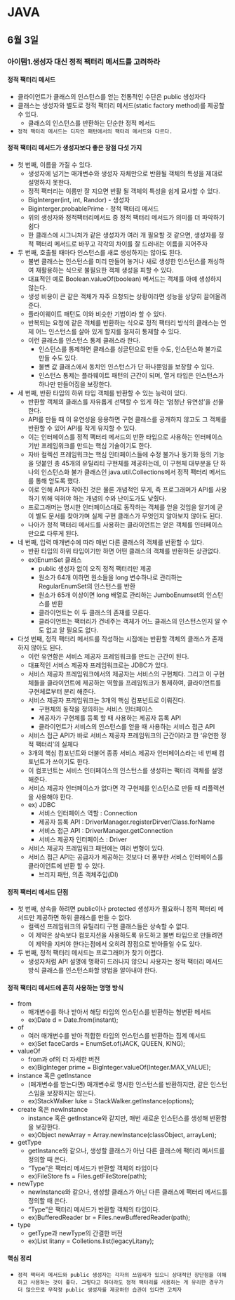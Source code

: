 # JAVA

## 6월 3일

### 아이템1.생성자 대신 정적 팩터리 메서드를 고려하라

#### 정적 팩터리 메서드
- 클라이언트가 클래스의 인스턴스를 얻는 전통적인 수단은 public 생성자다
- 클래스는 생성자와 별도로 정적 팩터리 메서드(static factory method)를 제공할 수 있다.
    - 클래스의 인스턴스를 반환하는 단순한 정적 메서드
- `정적 팩터리 메서드는 디자인 패턴에서의 팩터리 메서드와 다르다.`

#### 정적 팩터리 메서드가 생성자보다 좋은 장점 다섯 가지
- 첫 번째, 이름을 가질 수 있다.
    - 생성자에 넘기는 매개변수와 생성자 자체만으로 반환될 객체의 특성을 제대로 설명하지 못한다.
    - 정적 팩터리는 이름만 잘 지으면 반활 될 객체의 특성을 쉽게 묘사할 수 있다.
    - BigInterger(int, int, Randor) - 생성자
    - Biginterger.probablePrime - 정적 팩터리 메서드
    - 위의 생성자와 정적팩터리메서드 중 정적 팩터리 메서드가 의미를 더 파악하기 쉽다
    - 한 클래스에 시그니처가 같은 생성자가 여러 개 필요할 것 같으면, 생성자를 정적 팩터리 메서드로 바꾸고 각각의 차이를 잘 드러내는 이름을 지어주자
- 두 번째, 호출될 때마다 인스턴스를 새로 생성하지는 않아도 된다.
    - 불변 클래스는 인스턴스를 미리 만들어 놓거나 새로 생성한 인스턴스를 캐싱하여 재활용하는 식으로 불필요한 객체 생성을 피할 수 있다.
    - 대표적인 예로 Boolean.valueOf(boolean) 메서드는 객체를 아예 생성하지 않는다.
    - 생성 비용이 큰 같은 객체가 자주 요청되는 상황이라면 성능을 상당히 끌어올려 준다.
    - 플라이웨이트 패턴도 이와 비슷한 기법이라 할 수 있다.
    - 반복되는 요청에 같은 객체를 반환하는 식으로 정적 팩터리 방식의 클래스는 언제 어느 인스턴스를 살아 있게 할지를 철저히 통제할 수 있다.
    - 이런 클래스를 인스턴스 통제 클래스라 한다.
        - 인스턴스를 통제하면 클래스를 싱글턴으로 만들 수도, 인스턴스화 불가로 만들 수도 있다.
        - 불변 값 클래스에서 동치인 인스턴스가 단 하나뿐임을 보장할 수 있다.
        - 인스턴스 통제는 플라웨이트 패턴의 근간이 되며, 열거 타입은 인스턴스가 하나만 만들어짐을 보장한다.
- 세 번째, 반환 타입의 하위 타입 객체를 반환할 수 있는 능력이 있다.
    - 반환할 객체의 클래스를 자유롭게 선택할 수 있게 하는 ‘엄청난 유연성’을 선물한다.
    - API를 만들 때 이 유연성을 응용하면 구현 클래스를 공개하지 않고도 그 객체를 반환할 수 있어 API를 작게 유지할 수 있다.
    - 이는 인터페이스를 정적 팩터리 메서드의 반환 타입으로 사용하는 인터페이스 기반 프레임워크를 만드는 핵심 기술이기도 한다.
    - 자바 컬렉션 프레임워크는 핵심 인터페이스들에 수정 불가나 동기화 등의 기능을 덧붙인 총 45개의 유틸리티 구현체를 제공하는데, 이 구현체 대부분을 단 하나의 인스턴스화 불가 클래스인 java.util.Collections에서 정적 팩터리 메서드를 통해 얻도록 했다.
    - 이로 인해 API가 작아진 것은 물론 개념적인 무게, 즉 프로그래머가 API를 사용하기 위해 익혀야 하는 개념의 수와 난이도가도 낮췄다.
    - 프로그래머는 명시한 인터페이스대로 동작하는 객체를 얻을 것임을 알기에 굳이 별도 문서를 찾아가며 실제 구현 클래스가 무엇인지 알아보지 않아도 된다.
    - 나아가 정적 팩터리 메서드를 사용하는 클라이언트는 얻은 객체를 인터페이스만으로 다루게 된다.
- 네 번째, 입력 매개변수에 따라 매번 다른 클래스의 객체를 반환할 수 있다.
    - 반환 타입의 하위 타입이기만 하면 어떤 클래스의 객체를 반환하든 상관없다.
    - ex)EnumSet 클래스
        - public 생성자 없이 오직 정적 팩터리만 제공
        - 원소가 64개 이하면 원소들을 long 변수하나로 관리하는 RegularEnumSet의 인스턴스를 반환
        - 원소가 65개 이상이면 long 배열로 관리하는 JumboEnumset의 인스턴스를 반환
        - 클라이언트는 이 두 클래스의 존재를 모른다.
        - 클라이언트는 팩터리가 건네주는 객체가 어느 클래스의 인스턴스인지 알 수도 없고 알 필요도 없다.
- 다섯 번째, 정적 팩터리 메서드를 작성하는 시점에는 반환할 객체의 클래스가 존재하지 않아도 된다.
    - 이런 유연함은 서비스 제공자 프레임워크를 만드는 근간이 된다.
    - 대표적인 서비스 제공자 프레임워크로는 JDBC가 있다.
    - 서비스 제공자 프레임워크에서의 제공자는 서비스의 구현체다. 그리고 이 구현체들을 클라이언트에 제공하는 역할을 프레임워크가 통제하여, 클라이언트를 구현체로부터 분리 해준다.
    - 서비스 제공자 프레임워크는 3개의 핵심 컴포넌트로 이뤄진다.
        - 구현체의 동작을 정의하는 서비스 인터페이스
        - 제공자가 구현체를 등록 할 때 사용하는 제공자 등록 API
        - 클라이언트가 서비스의 인스턴스를 얻을 때 사용하는 서비스 접근 API
    - 서비스 접근 API가 바로 서비스 제공자 프레임워크의 근간이라고 한 ‘유연한 정적 팩터리’의 실체다
    - 3개의 핵심 컴포넌트와 더불어 종종 서비스 제공자 인터페이스라는 네 번째 컴포넌트가 쓰이기도 한다.
    - 이 컴포넌트는 서비스 인터페이스의 인스턴스를 생성하는 팩터리 객체를 설명 해준다.
    - 서비스 제공자 인터페이스가 없다면 각 구현체를 인스턴스로 만들 때 리플렉션을 사용해야 한다.
    - ex) JDBC
        - 서비스 인터페이스 역할 : Connection
        - 제공자 등록 API : DriverManager.registerDirver/Class.forName
        - 서비스 접근 API : DriverManager.getConnection
        - 서비스 제공자 인터페이스 : Driver
    - 서비스 제공자 프레임워크 패턴에는 여러 변형이 있다.
    - 서비스 접근 API는 공급자가 제공하는 것보다 더 풍부한 서비스 인터페이스를 클라이언트에 반환 할 수 있다.
        - 브리지 패턴, 의존 객체주입(DI)

#### 정적 팩터리 메서드 단점
- 첫 번째, 상속을 하려면 public이나 protected 생성자가 필요하니 정적 팩터리 메서드만 제공하면 하위 클래스를 만들 수 없다.
    - 컬렉션 프레임워크의 유틸리티 구현 클래스들은 상속할 수 없다.
    - 이 제약은 상속보다 컴포지션을 사용하도록 유도하고 불변 타입으로 만들려면 이 제약을 지켜야 한다는점에서 오히려 장점으로 받아들일 수도 있다.
- 두 번째, 정적 팩터리 메서드는 프로그래머가 찾기 어렵다.
    - 생성자처럼 API 설명에 명확히 드러나지 않으니 사용자는 정적 팩터리 메서드 방식 클래스를 인스턴스화할 방법을 알아내야 한다.

#### 정적 팩터리 메서드에 흔히 사용하는 명명 방식
- from
    - 매개변수를 하나 받아서 해당 타입의 인스턴스를 반환하는 형변환 메서드
    - ex)Date d = Date.from(instant);
- of
    - 여러 매개변수를 받아 적합한 타입의 인스턴스를 반환하는 집계 메서드
    - ex)Set<Rank> faceCards = EnumSet.of(JACK, QUEEN, KING);
- valueOf
    - from과 of의 더 자세한 버전
    - ex)BigInteger prime = BigInteger.valueOf(Integer.MAX_VALUE);
- instance 혹은 getInstance
    - (매개변수를 받는다면) 매개변수로 명시한 인스턴스를 반환하지만, 같은 인스턴스임을 보장하지는 않는다.
    - ex)StackWalker luke = StackWalker.getInstance(options);
- create 혹은 newInstance
    - instance 혹은 getInstance와 같지만, 매번 새로운 인스턴스를 생성해 반환함을 보장한다.
    - ex)Object newArray = Array.newInstance(classObject, arrayLen);
- getType
    - getInstance와 같으나, 생성할 클래스가 아닌 다른 클래스에 팩터리 메서드를 정의할 때 쓴다.
    - “Type”은 팩터리 메서드가 반환할 객체의 타입이다
    - ex)FileStore fs = Files.getFileStore(path);
- newType
    - newInstance와 같으나, 생성할 클래스가 아닌 다른 클래스에 팩터리 메서드를 정의할 때 쓴다.
    - “Type”은 팩터리 메서드가 반환할 객체의 타입이다.
    - ex)BufferedReader br = Files.newBufferedReader(path);
- type
    - getType과 newType의 간결한 버전
    - ex)List<Complaint> litany = Colletions.list(legacyLitany);

#### 핵심 정리
- `정적 팩터리 메서드와 public 생성자는 각자의 쓰임새가 있으니 상대적인 장단점을 이해하고 사용하는 것이 좋다. 그렇다고 하더라도 정적 팩터리를 사용하는 게 유리한 경우가 더 많으므로 무작정 public 생성자를 제공하던 습관이 있다면 고치자`
